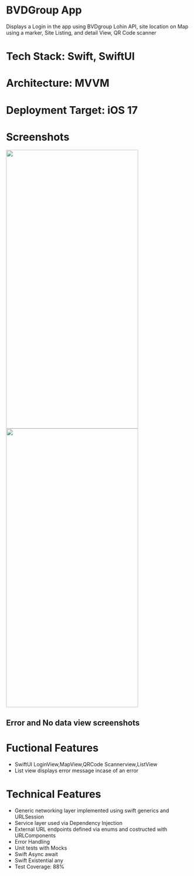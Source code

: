 # BVDGroup App

Displays a Login in the app using BVDgroup Lohin API, site location on Map using a marker, Site Listing, and detail View, QR Code scanner


# Tech Stack: Swift, SwiftUI

# Architecture: MVVM

# Deployment Target: iOS 17

# Screenshots

<img src="https://github.com/khushbupatel64/BVD/assets/IMG_1653.PNG" width="360" height="760" />

<img src="https://github.com/khushbupatel64/BVD/assets/IMG_1654.PNG" width="360" height="760" />

## Error and No data view screenshots






# Fuctional Features

- SwiftUI LoginView,MapView,QRCode Scannerview,ListView
- List view displays error message incase of an error

# Technical Features

- Generic networking layer implemented using swift generics and URLSession
- Service layer used via Dependency Injection
- External URL endpoints defined via enums and costructed with URLComponents
- Error Handling
- Unit tests with Mocks
- Swift Async await 
- Swift Existential any
- Test Coverage: 88%
